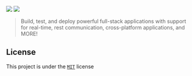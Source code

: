 ![](https://raw.githubusercontent.com/SkylixGH/LuxJS/main/assets/LuxJS%20Banner%20Image.svg)
![](https://tokei.rs/b1/github/devskylix/luxjs)
> Build, test, and deploy powerful full-stack applications with support for real-time, rest communication, cross-platform applications, and MORE!

## License
This project is under the [`MIT`](./LICENSE) license
